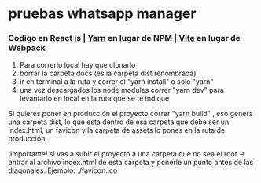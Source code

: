 
<h1>pruebas whatsapp manager</h1>

<h3>Código en React js | <a href="https://yarnpkg.com/">Yarn</a> en lugar de NPM | <a href="https://vitejs.dev/">Vite</a> en lugar de Webpack</h3>

<ol>
<li>Para correrlo local hay que clonarlo</li>
<li>borrar la carpeta docs (es la carpeta dist renombrada)</li>
<li>ir en terminal a la ruta y correr el "yarn install" o solo "yarn"</li>
<li>una vez descargados los node modules correr "yarn dev" para levantarlo en local en la ruta que se te indique</li>

</ol>

<p>Si quieres poner en producción el proyecto correr "yarn build" , eso genera una carpeta dist, lo que esta dentro de esa carpeta que debe ser un index.html, un favicon y la carpeta de assets lo pones en la ruta de producción.  </p>

<p>¡Importante! si vas a subir el proyecto a una carpeta que no sea el root -> entrar al archivo index.html de esta carpeta y ponerle un punto antes de las diagonales. Ejemplo: ./favicon.ico</p>
